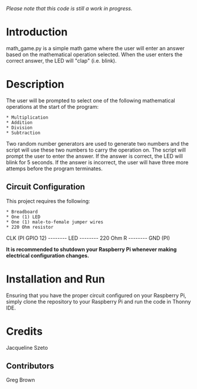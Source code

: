 *Please note that this code is still a work in progress.*

# Introduction
math_game.py is a simple math game where the user will enter an answer based on the mathematical operation selected. When the user enters the correct answer, the LED will "clap" (i.e. blink).

# Description
The user will be prompted to select one of the following mathematical operations at the start of the program:

    * Multiplication
    * Addition
    * Division
    * Subtraction

Two random number generators are used to generate two numbers and the script will use these two numbers to carry the operation on. The script will prompt the user to enter the answer. If the answer is correct, the LED will blink for 5 seconds. If the answer is incorrect, the user will have three more attemps before the program terminates.

## Circuit Configuration
This project requires the following:

    * Breadboard
    * One (1) LED
    * One (1) male-to-female jumper wires
    * 220 Ohm resistor

CLK (PI GPIO 12) -------- LED -------- 220 Ohm R -------- GND (PI)

**It is recommended to shutdown your Raspberry Pi whenever making electrical configuration changes.**

# Installation and Run
Ensuring that you have the proper circuit configured on your Raspberry Pi, simply clone the repository to your Raspberry Pi and run the code in Thonny IDE.

# Credits
Jacqueline Szeto

## Contributors
Greg Brown


